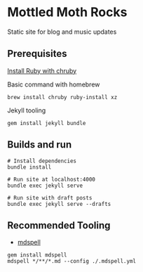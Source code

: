 # Mottled Moth Rocks

Static site for blog and music updates

## Prerequisites

[Install Ruby with chruby](https://mac.install.guide/ruby/12)

Basic command with homebrew
```
brew install chruby ruby-install xz
```

Jekyll tooling
```
gem install jekyll bundle
```

## Builds and run

```
# Install dependencies
bundle install

# Run site at localhost:4000
bundle exec jekyll serve

# Run site with draft posts
bundle exec jekyll serve --drafts
```

## Recommended Tooling

* [mdspell](https://github.com/mtuchowski/mdspell)

```
gem install mdspell
mdspell */**/*.md --config ./.mdspell.yml
```
